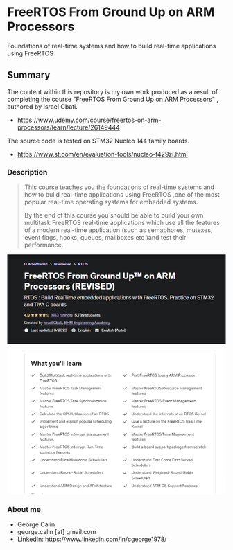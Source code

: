 # FreeRTOS From Ground Up on ARM Processors
Foundations of real-time systems and how to build real-time applications using FreeRTOS

## Summary
The content within this repository is my own work produced as a result of completing the course  "FreeRTOS From Ground Up on ARM Processors" , authored by Israel Gbati.
* https://www.udemy.com/course/freertos-on-arm-processors/learn/lecture/26149444

The source code is tested on STM32 Nucleo 144 family boards.
* https://www.st.com/en/evaluation-tools/nucleo-f429zi.html

### Description
> This course teaches you the foundations of real-time systems and how to build real-time applications using FreeRTOS ,one of the most popular real-time operating systems  for embedded systems.
> 
>  By the end of this course you should be able to build your own multitask FreeRTOS  real-time applications which use all the features of a modern real-time application (such as semaphores, mutexes, event flags, hooks, queues, mailboxes etc )and  test their performance.

![Course Synapsis](2023-07-25_15-13-39.png)


### About me
* George Calin
* george.calin [at] gmail.com
* LinkedIn: https://www.linkedin.com/in/cgeorge1978/
